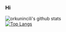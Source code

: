### Hi

![orkunincili's github stats](https://github-readme-stats.vercel.app/api?username=orkunincili)<br>
[![Top Langs](https://github-readme-stats.vercel.app/api/top-langs/?username=orkunincili)](https://github.com/orkunincili/github-readme-stats)
